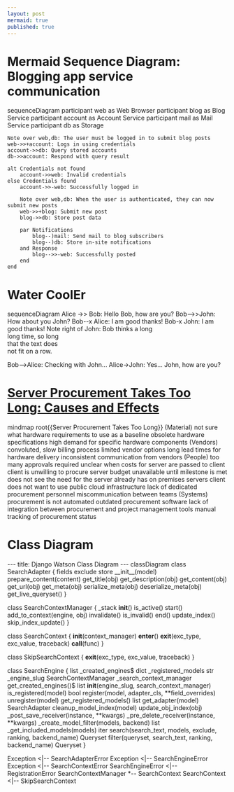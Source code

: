 ```yaml
---
layout: post
mermaid: true
published: true
---
```


    
# Mermaid Sequence Diagram: Blogging app service communication
<div class="mermaid">
sequenceDiagram
    participant web as Web Browser
    participant blog as Blog Service
    participant account as Account Service
    participant mail as Mail Service
    participant db as Storage

    Note over web,db: The user must be logged in to submit blog posts
    web->>+account: Logs in using credentials
    account->>db: Query stored accounts
    db->>account: Respond with query result

    alt Credentials not found
        account->>web: Invalid credentials
    else Credentials found
        account->>-web: Successfully logged in

        Note over web,db: When the user is authenticated, they can now submit new posts
        web->>+blog: Submit new post
        blog->>db: Store post data

        par Notifications
            blog--)mail: Send mail to blog subscribers
            blog--)db: Store in-site notifications
        and Response
            blog-->>-web: Successfully posted
        end
    end

</div>

# Water CoolEr 
<div class="mermaid">
sequenceDiagram
Alice ->> Bob: Hello Bob, how are you?
Bob-->>John: How about you John?
Bob--x Alice: I am good thanks!
Bob-x John: I am good thanks!
Note right of John: Bob thinks a long<br/>long time, so long<br/>that the text does<br/>not fit on a row.

Bob-->Alice: Checking with John...
Alice->John: Yes... John, how are you?
</div> 

# [Server Procurement Takes Too Long: Causes and Effects](https://github.com/rudolfolah/mermaid-diagram-examples/blob/main/diagrams/cause-and-effect.md)
<div class="mermaid">
mindmap
root{{Server Procurement Takes Too Long}}
  (Material)
    not sure what hardware requirements to use as a baseline
    obsolete hardware specifications
    high demand for specific hardware components
  (Vendors)
    convoluted, slow billing process
    limited vendor options
    long lead times for hardware delivery
    inconsistent communication from vendors
  (People)
    too many approvals required
    unclear when costs for server are passed to client
    client is unwilling to procure server
      budget unavailable until milestone is met
      does not see the need for the server
      already has on premises servers
      client does not want to use public cloud infrastructure
    lack of dedicated procurement personnel
    miscommunication between teams
  (Systems)
    procurement is not automated
    outdated procurement software
    lack of integration between procurement and project management tools
    manual tracking of procurement status
</div>

# Class Diagram 

<div class="mermaid">
---
title: Django Watson Class Diagram
---
classDiagram
class SearchAdapter {
  fields
  exclude
  store
  __init__(model)
  prepare_content(content)
  get_title(obj)
  get_description(obj)
  get_content(obj)
  get_url(obj)
  get_meta(obj)
  serialize_meta(obj)
  deserialize_meta(obj)
  get_live_queryset()
}

class SearchContextManager {
  _stack
  __init__()
  is_active()
  start()
  add_to_context(engine, obj)
  invalidate()
  is_invalid()
  end()
  update_index()
  skip_index_update()
}

class SearchContext {
  __init__(context_manager)
  __enter__()
  __exit__(exc_type, exc_value, traceback)
  __call__(func)
}

class SkipSearchContext {
  __exit__(exc_type, exc_value, traceback)
}

class SearchEngine {
  list _created_engines$
  dict _registered_models
  str _engine_slug
  SearchContextManager _search_context_manager
  get_created_engines()$ list
  __init__(engine_slug, search_context_manager)
  is_registered(model) bool
  register(model, adapter_cls, **field_overrides)
  unregister(model)
  get_registered_models() list
  get_adapter(model) SearchAdapter
  cleanup_model_index(model)
  update_obj_index(obj)
  _post_save_receiver(instance, **kwargs)
  _pre_delete_receiver(instance, **kwargs)
  _create_model_filter(models, backend) list
  _get_included_models(models) iter
  search(search_text, models, exclude, ranking, backend_name) Queryset
  filter(queryset, search_text, ranking, backend_name) Queryset
}

Exception <|-- SearchAdapterError
Exception <|-- SearchEngineError
Exception <|-- SearchContextError
SearchEngineError <|-- RegistrationError
SearchContextManager *-- SearchContext
SearchContext <|-- SkipSearchContext

</div>

